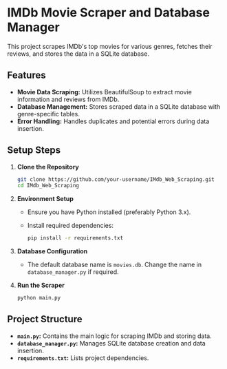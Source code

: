 # IMDb Movie Scraper and Database Manager

This project scrapes IMDb's top movies for various genres, fetches their reviews, and stores the data in a SQLite database.

## Features

- **Movie Data Scraping:** Utilizes BeautifulSoup to extract movie information and reviews from IMDb.
- **Database Management:** Stores scraped data in a SQLite database with genre-specific tables.
- **Error Handling:** Handles duplicates and potential errors during data insertion.

## Setup Steps

1. **Clone the Repository**

    ```bash
    git clone https://github.com/your-username/IMdb_Web_Scraping.git
    cd IMdb_Web_Scraping
    ```

2. **Environment Setup**

    - Ensure you have Python installed (preferably Python 3.x).
    - Install required dependencies:

        ```bash
        pip install -r requirements.txt
        ```

3. **Database Configuration**

    - The default database name is `movies.db`. Change the name in `database_manager.py` if required.

4. **Run the Scraper**

    ```bash
    python main.py
    ```

## Project Structure

- **`main.py`:** Contains the main logic for scraping IMDb and storing data.
- **`database_manager.py`:** Manages SQLite database creation and data insertion.
- **`requirements.txt`:** Lists project dependencies.


